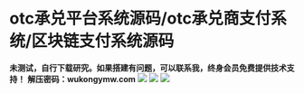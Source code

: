 # otc承兑平台系统源码/otc承兑商支付系统/区块链支付系统源码

**未测试，自行下载研究。如果搭建有问题，可以联系我，终身会员免费提供技术支持！**
**解压密码：wukongymw.com**
[![](https://wukongymw.com/wp-content/uploads/2023/06/1687358316-826542319ef9cc6.jpg)](https://wukongymw.com/wp-content/uploads/2023/06/1687358316-826542319ef9cc6.jpg)
[![](https://wukongymw.com/wp-content/uploads/2023/06/1687358315-237aa776bd82ff4.jpg)](https://wukongymw.com/wp-content/uploads/2023/06/1687358315-237aa776bd82ff4.jpg)
[![](https://wukongymw.com/wp-content/uploads/2023/06/1687358314-f991b0f488e7dad.jpg)](https://wukongymw.com/wp-content/uploads/2023/06/1687358314-f991b0f488e7dad.jpg)